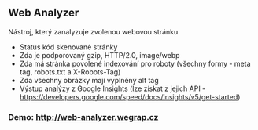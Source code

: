## Web Analyzer

Nástroj, který zanalyzuje zvolenou webovou stránku

- Status kód skenované stránky
- Zda je podporovaný gzip, HTTP/2.0, image/webp
- Zda má stránka povolené indexování pro roboty (všechny formy - meta tag, robots.txt a X-Robots-Tag)
- Zda všechny obrázky mají vyplněný alt tag
- Výstup analýzy z Google Insights (lze získat z jejich API - https://developers.google.com/speed/docs/insights/v5/get-started)

### Demo: http://web-analyzer.wegrap.cz

